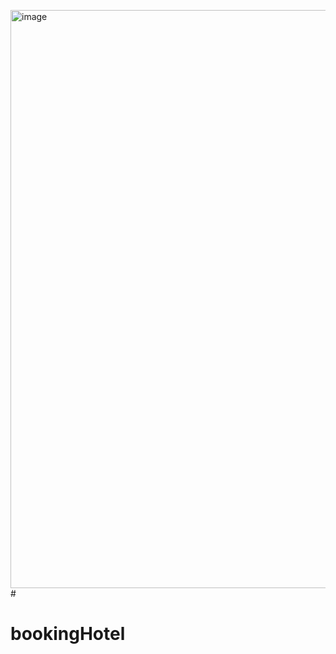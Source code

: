 <img width="925" alt="image" src="https://github.com/Kampus-Merdeka-Software-Engineering/FE-2-Surabaya-9/assets/113587288/caa26493-0245-4037-9e12-c57326d8409b">﻿# 
# bookingHotel
